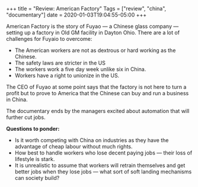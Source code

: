 +++
title = "Review: American Factory"
Tags = ["review", "china", "documentary"]
date = 2020-01-03T19:04:55-05:00
+++

American Factory is the story of Fuyao — a Chinese glass company — setting up a factory in Old GM facility in Dayton Ohio. There are a lot of challenges for Fuyaio to overcome:
* The American workers are not as dextrous or hard working as the Chinese.
* The safety laws are stricter in the US
* The workers work a five day week unlike six in China.
* Workers have a right to unionize in the US.

The CEO of Fuyao at some point says that the factory is not here to turn a profit but to prove to America that the Chinese can buy and run a business in China.

The documentary ends by the managers excited about automation that will further cut jobs.

**Questions to ponder:**

* Is it worth competing with China on industries as they have the advantage of cheap labour without much rights.
* How best to handle workers who lose decent paying jobs — their loss of lifestyle is stark.
* It is unrealistic to assume that workers will retrain themselves and get better jobs when they lose jobs — what sort of soft landing mechanisms can society build?


